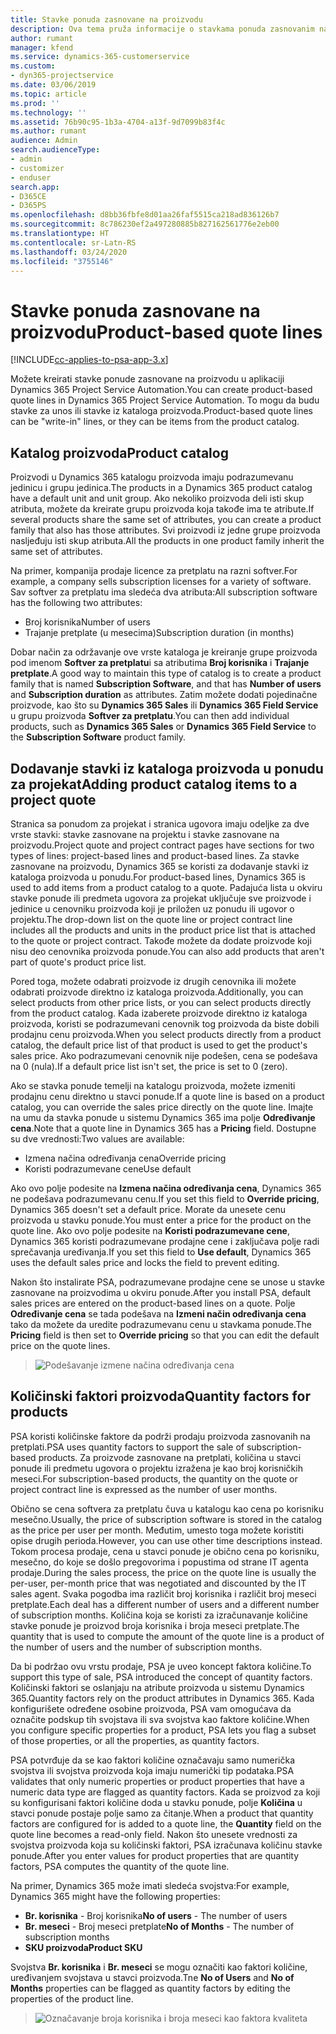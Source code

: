 ```yaml
---
title: Stavke ponuda zasnovane na proizvodu
description: Ova tema pruža informacije o stavkama ponuda zasnovanim na proizvodu.
author: rumant
manager: kfend
ms.service: dynamics-365-customerservice
ms.custom:
- dyn365-projectservice
ms.date: 03/06/2019
ms.topic: article
ms.prod: ''
ms.technology: ''
ms.assetid: 76b90c95-1b3a-4704-a13f-9d7099b83f4c
ms.author: rumant
audience: Admin
search.audienceType:
- admin
- customizer
- enduser
search.app:
- D365CE
- D365PS
ms.openlocfilehash: d8bb36fbfe8d01aa26faf5515ca218ad836126b7
ms.sourcegitcommit: 8c786230ef2a497280885b827162561776e2eb00
ms.translationtype: HT
ms.contentlocale: sr-Latn-RS
ms.lasthandoff: 03/24/2020
ms.locfileid: "3755146"
---
```

# <a name="product-based-quote-lines"></a><span data-ttu-id="747ed-103">Stavke ponuda zasnovane na proizvodu</span><span class="sxs-lookup"><span data-stu-id="747ed-103">Product-based quote lines</span></span>

[!INCLUDE[cc-applies-to-psa-app-3.x](../includes/cc-applies-to-psa-app-3x.md)]


<span data-ttu-id="747ed-104">Možete kreirati stavke ponude zasnovane na proizvodu u aplikaciji Dynamics 365 Project Service Automation.</span><span class="sxs-lookup"><span data-stu-id="747ed-104">You can create product-based quote lines in Dynamics 365 Project Service Automation.</span></span> <span data-ttu-id="747ed-105">To mogu da budu stavke za unos ili stavke iz kataloga proizvoda.</span><span class="sxs-lookup"><span data-stu-id="747ed-105">Product-based quote lines can be "write-in" lines, or they can be items from the product catalog.</span></span>

## <a name="product-catalog"></a><span data-ttu-id="747ed-106">Katalog proizvoda</span><span class="sxs-lookup"><span data-stu-id="747ed-106">Product catalog</span></span>

<span data-ttu-id="747ed-107">Proizvodi u Dynamics 365 katalogu proizvoda imaju podrazumevanu jedinicu i grupu jedinica.</span><span class="sxs-lookup"><span data-stu-id="747ed-107">The products in a Dynamics 365 product catalog have a default unit and unit group.</span></span> <span data-ttu-id="747ed-108">Ako nekoliko proizvoda deli isti skup atributa, možete da kreirate grupu proizvoda koja takođe ima te atribute.</span><span class="sxs-lookup"><span data-stu-id="747ed-108">If several products share the same set of attributes, you can create a product family that also has those attributes.</span></span> <span data-ttu-id="747ed-109">Svi proizvodi iz jedne grupe proizvoda nasljeđuju isti skup atributa.</span><span class="sxs-lookup"><span data-stu-id="747ed-109">All the products in one product family inherit the same set of attributes.</span></span>

<span data-ttu-id="747ed-110">Na primer, kompanija prodaje licence za pretplatu na razni softver.</span><span class="sxs-lookup"><span data-stu-id="747ed-110">For example, a company sells subscription licenses for a variety of software.</span></span> <span data-ttu-id="747ed-111">Sav softver za pretplatu ima sledeća dva atributa:</span><span class="sxs-lookup"><span data-stu-id="747ed-111">All subscription software has the following two attributes:</span></span>

- <span data-ttu-id="747ed-112">Broj korisnika</span><span class="sxs-lookup"><span data-stu-id="747ed-112">Number of users</span></span> 
- <span data-ttu-id="747ed-113">Trajanje pretplate (u mesecima)</span><span class="sxs-lookup"><span data-stu-id="747ed-113">Subscription duration (in months)</span></span>

<span data-ttu-id="747ed-114">Dobar način za održavanje ove vrste kataloga je kreiranje grupe proizvoda pod imenom **Softver za pretplatu**i sa atributima **Broj korisnika** i **Trajanje pretplate**.</span><span class="sxs-lookup"><span data-stu-id="747ed-114">A good way to maintain this type of catalog is to create a product family that is named **Subscription Software**, and that has **Number of users** and **Subscription duration** as attributes.</span></span> <span data-ttu-id="747ed-115">Zatim možete dodati pojedinačne proizvode, kao što su **Dynamics 365 Sales** ili **Dynamics 365 Field Service** u grupu proizvoda **Softver za pretplatu**.</span><span class="sxs-lookup"><span data-stu-id="747ed-115">You can then add individual products, such as **Dynamics 365 Sales** or **Dynamics 365 Field Service** to the **Subscription Software** product family.</span></span>

## <a name="adding-product-catalog-items-to-a-project-quote"></a><span data-ttu-id="747ed-116">Dodavanje stavki iz kataloga proizvoda u ponudu za projekat</span><span class="sxs-lookup"><span data-stu-id="747ed-116">Adding product catalog items to a project quote</span></span>

<span data-ttu-id="747ed-117">Stranica sa ponudom za projekat i stranica ugovora imaju odeljke za dve vrste stavki: stavke zasnovane na projektu i stavke zasnovane na proizvodu.</span><span class="sxs-lookup"><span data-stu-id="747ed-117">Project quote and project contract pages have sections for two types of lines: project-based lines and product-based lines.</span></span> <span data-ttu-id="747ed-118">Za stavke zasnovane na proizvodu, Dynamics 365 se koristi za dodavanje stavki iz kataloga proizvoda u ponudu.</span><span class="sxs-lookup"><span data-stu-id="747ed-118">For product-based lines, Dynamics 365 is used to add items from a product catalog to a quote.</span></span> <span data-ttu-id="747ed-119">Padajuća lista u okviru stavke ponude ili predmeta ugovora za projekat uključuje sve proizvode i jedinice u cenovniku proizvoda koji je priložen uz ponudu ili ugovor o projektu.</span><span class="sxs-lookup"><span data-stu-id="747ed-119">The drop-down list on the quote line or project contract line includes all the products and units in the product price list that is attached to the quote or project contract.</span></span> <span data-ttu-id="747ed-120">Takođe možete da dodate proizvode koji nisu deo cenovnika proizvoda ponude.</span><span class="sxs-lookup"><span data-stu-id="747ed-120">You can also add products that aren't part of quote's product price list.</span></span>

<span data-ttu-id="747ed-121">Pored toga, možete odabrati proizvode iz drugih cenovnika ili možete odabrati proizvode direktno iz kataloga proizvoda.</span><span class="sxs-lookup"><span data-stu-id="747ed-121">Additionally, you can select products from other price lists, or you can select products directly from the product catalog.</span></span> <span data-ttu-id="747ed-122">Kada izaberete proizvode direktno iz kataloga proizvoda, koristi se podrazumevani cenovnik tog proizvoda da biste dobili prodajnu cenu proizvoda.</span><span class="sxs-lookup"><span data-stu-id="747ed-122">When you select products directly from a product catalog, the default price list of that product is used to get the product's sales price.</span></span> <span data-ttu-id="747ed-123">Ako podrazumevani cenovnik nije podešen, cena se podešava na 0 (nula).</span><span class="sxs-lookup"><span data-stu-id="747ed-123">If a default price list isn't set, the price is set to 0 (zero).</span></span>

<span data-ttu-id="747ed-124">Ako se stavka ponude temelji na katalogu proizvoda, možete izmeniti prodajnu cenu direktno u stavci ponude.</span><span class="sxs-lookup"><span data-stu-id="747ed-124">If a quote line is based on a product catalog, you can override the sales price directly on the quote line.</span></span> <span data-ttu-id="747ed-125">Imajte na umu da stavka ponude u sistemu Dynamics 365 ima polje **Određivanje cena**.</span><span class="sxs-lookup"><span data-stu-id="747ed-125">Note that a quote line in Dynamics 365 has a **Pricing** field.</span></span> <span data-ttu-id="747ed-126">Dostupne su dve vrednosti:</span><span class="sxs-lookup"><span data-stu-id="747ed-126">Two values are available:</span></span>

- <span data-ttu-id="747ed-127">Izmena načina određivanja cena</span><span class="sxs-lookup"><span data-stu-id="747ed-127">Override pricing</span></span>  
- <span data-ttu-id="747ed-128">Koristi podrazumevane cene</span><span class="sxs-lookup"><span data-stu-id="747ed-128">Use default</span></span>

<span data-ttu-id="747ed-129">Ako ovo polje podesite na **Izmena načina određivanja cena**, Dynamics 365 ne podešava podrazumevanu cenu.</span><span class="sxs-lookup"><span data-stu-id="747ed-129">If you set this field to **Override pricing**, Dynamics 365 doesn't set a default price.</span></span> <span data-ttu-id="747ed-130">Morate da unesete cenu proizvoda u stavku ponude.</span><span class="sxs-lookup"><span data-stu-id="747ed-130">You must enter a price for the product on the quote line.</span></span> <span data-ttu-id="747ed-131">Ako ovo polje podesite na **Koristi podrazumevane cene**, Dynamics 365 koristi podrazumevane prodajne cene i zaključava polje radi sprečavanja uređivanja.</span><span class="sxs-lookup"><span data-stu-id="747ed-131">If you set this field to **Use default**, Dynamics 365 uses the default sales price and locks the field to prevent editing.</span></span>

<span data-ttu-id="747ed-132">Nakon što instalirate PSA, podrazumevane prodajne cene se unose u stavke zasnovane na proizvodima u okviru ponude.</span><span class="sxs-lookup"><span data-stu-id="747ed-132">After you install PSA, default sales prices are entered on the product-based lines on a quote.</span></span> <span data-ttu-id="747ed-133">Polje **Određivanje cena** se tada podešava na **Izmeni način određivanja cena** tako da možete da uredite podrazumevanu cenu u stavkama ponude.</span><span class="sxs-lookup"><span data-stu-id="747ed-133">The **Pricing** field is then set to **Override pricing** so that you can edit the default price on the quote lines.</span></span>

> ![Podešavanje izmene načina određivanja cena](media/basic-guide-10.png)
 
## <a name="quantity-factors-for-products"></a><span data-ttu-id="747ed-135">Količinski faktori proizvoda</span><span class="sxs-lookup"><span data-stu-id="747ed-135">Quantity factors for products</span></span>

<span data-ttu-id="747ed-136">PSA koristi količinske faktore da podrži prodaju proizvoda zasnovanih na pretplati.</span><span class="sxs-lookup"><span data-stu-id="747ed-136">PSA uses quantity factors to support the sale of subscription-based products.</span></span> <span data-ttu-id="747ed-137">Za proizvode zasnovane na pretplati, količina u stavci ponude ili predmetu ugovora o projektu izražena je kao broj korisničkih meseci.</span><span class="sxs-lookup"><span data-stu-id="747ed-137">For subscription-based products, the quantity on the quote or project contract line is expressed as the number of user months.</span></span>

<span data-ttu-id="747ed-138">Obično se cena softvera za pretplatu čuva u katalogu kao cena po korisniku mesečno.</span><span class="sxs-lookup"><span data-stu-id="747ed-138">Usually, the price of subscription software is stored in the catalog as the price per user per month.</span></span> <span data-ttu-id="747ed-139">Međutim, umesto toga možete koristiti opise drugih perioda.</span><span class="sxs-lookup"><span data-stu-id="747ed-139">However, you can use other time descriptions instead.</span></span> <span data-ttu-id="747ed-140">Tokom procesa prodaje, cena u stavci ponude je obično cena po korisniku, mesečno, do koje se došlo pregovorima i popustima od strane IT agenta prodaje.</span><span class="sxs-lookup"><span data-stu-id="747ed-140">During the sales process, the price on the quote line is usually the per-user, per-month price that was negotiated and discounted by the IT sales agent.</span></span> <span data-ttu-id="747ed-141">Svaka pogodba ima različit broj korisnika i različit broj meseci pretplate.</span><span class="sxs-lookup"><span data-stu-id="747ed-141">Each deal has a different number of users and a different number of subscription months.</span></span> <span data-ttu-id="747ed-142">Količina koja se koristi za izračunavanje količine stavke ponude je proizvod broja korisnika i broja meseci pretplate.</span><span class="sxs-lookup"><span data-stu-id="747ed-142">The quantity that is used to compute the amount of the quote line is a product of the number of users and the number of subscription months.</span></span>

<span data-ttu-id="747ed-143">Da bi podržao ovu vrstu prodaje, PSA je uveo koncept faktora količine.</span><span class="sxs-lookup"><span data-stu-id="747ed-143">To support this type of sale, PSA introduced the concept of quantity factors.</span></span> <span data-ttu-id="747ed-144">Količinski faktori se oslanjaju na atribute proizvoda u sistemu Dynamics 365.</span><span class="sxs-lookup"><span data-stu-id="747ed-144">Quantity factors rely on the product attributes in Dynamics 365.</span></span> <span data-ttu-id="747ed-145">Kada konfigurišete određene osobine proizvoda, PSA vam omogućava da označite podskup tih svojstava ili sva svojstva kao faktore količine.</span><span class="sxs-lookup"><span data-stu-id="747ed-145">When you configure specific properties for a product, PSA lets you flag a subset of those properties, or all the properties, as quantity factors.</span></span>

<span data-ttu-id="747ed-146">PSA potvrđuje da se kao faktori količine označavaju samo numerička svojstva ili svojstva proizvoda koja imaju numerički tip podataka.</span><span class="sxs-lookup"><span data-stu-id="747ed-146">PSA validates that only numeric properties or product properties that have a numeric data type are flagged as quantity factors.</span></span> <span data-ttu-id="747ed-147">Kada se proizvod za koji su konfigurisani faktori količine doda u stavku ponude, polje **Količina** u stavci ponude postaje polje samo za čitanje.</span><span class="sxs-lookup"><span data-stu-id="747ed-147">When a product that quantity factors are configured for is added to a quote line, the **Quantity** field on the quote line becomes a read-only field.</span></span> <span data-ttu-id="747ed-148">Nakon što unesete vrednosti za svojstva proizvoda koja su količinski faktori, PSA izračunava količinu stavke ponude.</span><span class="sxs-lookup"><span data-stu-id="747ed-148">After you enter values for product properties that are quantity factors, PSA computes the quantity of the quote line.</span></span>

<span data-ttu-id="747ed-149">Na primer, Dynamics 365 može imati sledeća svojstva:</span><span class="sxs-lookup"><span data-stu-id="747ed-149">For example, Dynamics 365 might have the following properties:</span></span> 

- <span data-ttu-id="747ed-150">**Br. korisnika** - Broj korisnika</span><span class="sxs-lookup"><span data-stu-id="747ed-150">**No of users** - The number of users</span></span> 
- <span data-ttu-id="747ed-151">**Br. meseci** - Broj meseci pretplate</span><span class="sxs-lookup"><span data-stu-id="747ed-151">**No of Months** - The number of subscription months</span></span>
- <span data-ttu-id="747ed-152">**SKU proizvoda**</span><span class="sxs-lookup"><span data-stu-id="747ed-152">**Product SKU**</span></span> 

<span data-ttu-id="747ed-153">Svojstva **Br. korisnika** i **Br. meseci** se mogu označiti kao faktori količine, uređivanjem svojstava u stavci proizvoda.</span><span class="sxs-lookup"><span data-stu-id="747ed-153">Tne **No of Users** and **No of Months** properties can be flagged as quantity factors by editing the properties of the product line.</span></span> 

> ![Označavanje broja korisnika i broja meseci kao faktora kvaliteta](media/basic-guide-11.png)
 
